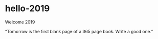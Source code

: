 # hello-2019

Welcome 2019

“Tomorrow is the first blank page of a 365 page book. Write a good one.”
